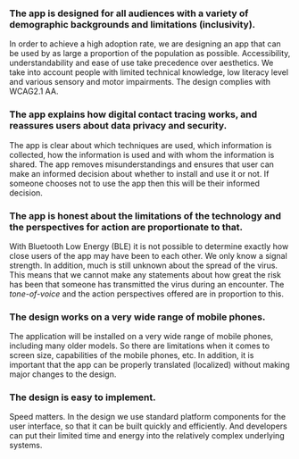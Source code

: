 ### The app is designed for all audiences with a variety of demographic backgrounds and limitations (inclusivity).

In order to achieve a high adoption rate, we are designing an app that can be used by as large a proportion of the population as possible. Accessibility, understandability and ease of use take precedence over aesthetics. We take into account people with limited technical knowledge, low literacy level and various sensory and motor impairments. The design complies with WCAG2.1 AA.

### The app explains how digital contact tracing works, and reassures users about data privacy and security.

The app is clear about which techniques are used, which information is collected, how the information is used and with whom the information is shared. The app removes misunderstandings and ensures that user can make an informed decision about whether to install and use it or not. If someone chooses not to use the app then this will be their informed decision.

### The app is honest about the limitations of the technology and the perspectives for action are proportionate to that.

With Bluetooth Low Energy (BLE) it is not possible to determine exactly how close users of the app may have been to each other. We only know a signal strength. In addition, much is still unknown about the spread of the virus. This means that we cannot make any statements about how great the risk has been that someone has transmitted the virus during an encounter. The *tone-of-voice* and the action perspectives offered are in proportion to this.

### The design works on a very wide range of mobile phones.

The application will be installed on a very wide range of mobile phones, including many older models. So there are limitations when it comes to screen size, capabilities of the mobile phones, etc. In addition, it is important that the app can be properly translated (localized) without making major changes to the design.

### The design is easy to implement.

Speed matters. In the design we use standard platform components for the user interface, so that it can be built quickly and efficiently. And developers can put their limited time and energy into the relatively complex underlying systems.
